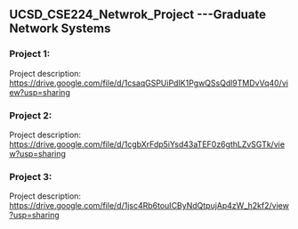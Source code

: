 ## UCSD_CSE224_Netwrok_Project ---Graduate Network Systems

### Project 1: 
  Project description: https://drive.google.com/file/d/1csaqGSPUiPdIK1PgwQSsQdl9TMDvVq40/view?usp=sharing
 
### Project 2:
  Project description: https://drive.google.com/file/d/1cgbXrFdp5iYsd43aTEF0z6gthLZvSGTk/view?usp=sharing

### Project 3: 
  Project description: https://drive.google.com/file/d/1jsc4Rb6touICByNdQtpujAp4zW_h2kf2/view?usp=sharing
